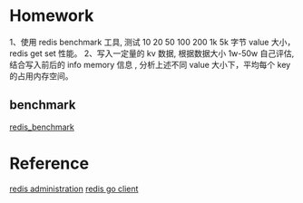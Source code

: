 # Homework
1、使用 redis benchmark 工具, 测试 10 20 50 100 200 1k 5k 字节 value 大小，redis get set 性能。
2、写入一定量的 kv 数据, 根据数据大小 1w-50w 自己评估, 结合写入前后的 info memory 信息  , 分析上述不同 value 大小下，平均每个 key 的占用内存空间。

## benchmark
[redis_benchmark](./benchmark_value_size.md)

# Reference
[redis administration](https://redis.io/documentation#administration)
[redis go client](https://github.com/go-redis/redis)
